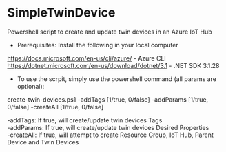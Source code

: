 # SimpleTwinDevice  
Powershell script to create and update twin devices in an Azure IoT Hub  

- Prerequisites: Install the following in your local computer  

https://docs.microsoft.com/en-us/cli/azure/ - Azure CLI  
https://dotnet.microsoft.com/en-us/download/dotnet/3.1 - .NET SDK 3.1.28  

- To use the scrpit, simply use the powershell command (all params are optional):  

create-twin-devices.ps1 -addTags [1/true, 0/false] -addParams [1/true, 0/false] -createAll [1/true, 0/false]  

-addTags: If true, will create/update twin devices Tags  
-addParams: If true, will create/update twin devices Desired Properties  
-createAll: If true, will attempt to create Resource Group, IoT Hub, Parent Device and Twin Devices  


